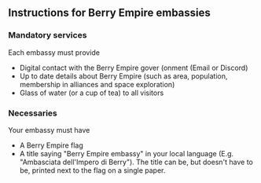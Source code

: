 <h2>Instructions for Berry Empire embassies</h2>

<h3>Mandatory services</h3>
<p>
    Each embassy must provide
</p>
<ul>
    <li>Digital contact with the Berry Empire gover (onment (Email or Discord)</li>
    <li>Up to date details about Berry Empire (such as area, population, membership in alliances and space exploration) </li>
    <li>Glass of water (or a cup of tea) to all visitors</li>
</ul>
<h3>Necessaries</h3>
<p>
    Your embassy must have
</p>
<ul>
    <li>A Berry Empire flag</li>
    <li>A title saying "Berry Empire embassy" in your local language (E.g. "Ambasciata dell'Impero di Berry"). The title can be, but doesn't have to be, printed next to the flag on a single paper.</li>
</ul>
